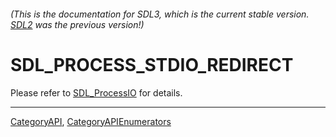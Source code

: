 ###### (This is the documentation for SDL3, which is the current stable version. [SDL2](https://wiki.libsdl.org/SDL2/) was the previous version!)
# SDL_PROCESS_STDIO_REDIRECT

Please refer to [SDL_ProcessIO](SDL_ProcessIO) for details.

----
[CategoryAPI](CategoryAPI), [CategoryAPIEnumerators](CategoryAPIEnumerators)

